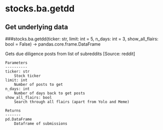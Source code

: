 # stocks.ba.getdd

## Get underlying data 
###stocks.ba.getdd(ticker: str, limit: int = 5, n_days: int = 3, show_all_flairs: bool = False) -> pandas.core.frame.DataFrame

Gets due diligence posts from list of subreddits [Source: reddit]

    Parameters
    ----------
    ticker: str
        Stock ticker
    limit: int
        Number of posts to get
    n_days: int
        Number of days back to get posts
    show_all_flairs: bool
        Search through all flairs (apart from Yolo and Meme)

    Returns
    -------
    pd.DataFrame
        Dataframe of submissions
